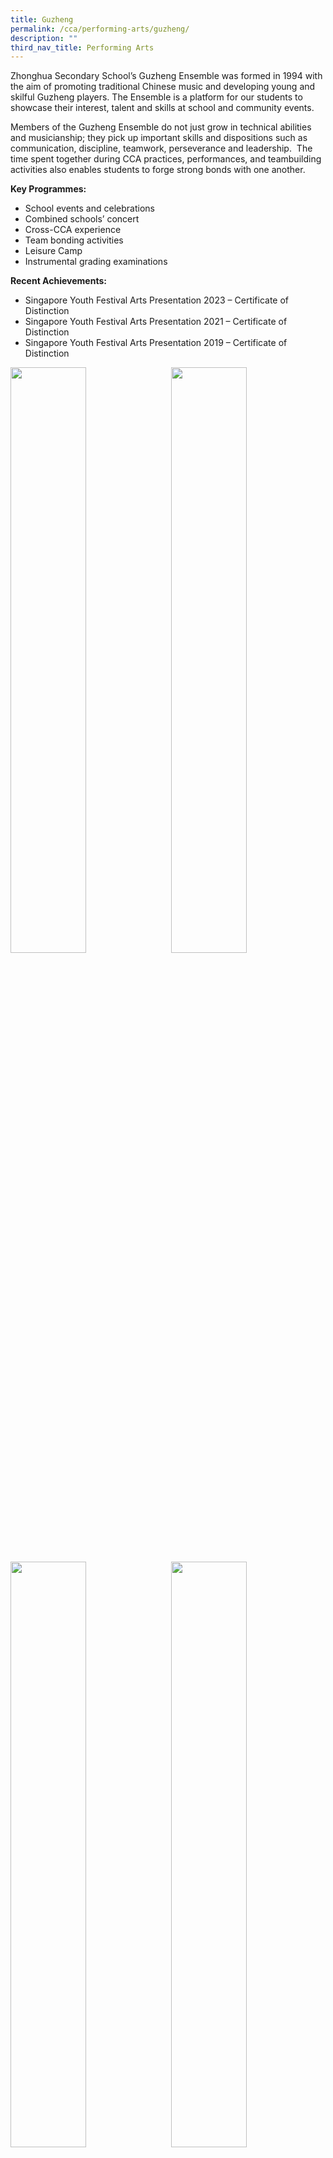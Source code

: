 ```yaml
---
title: Guzheng
permalink: /cca/performing-arts/guzheng/
description: ""
third_nav_title: Performing Arts
---
```

Zhonghua Secondary School’s Guzheng Ensemble was formed in 1994 with the aim of promoting traditional Chinese music and developing young and skilful Guzheng players. The Ensemble is a platform for our students to showcase their interest, talent and skills at school and community events.&nbsp;

Members of the Guzheng Ensemble do not just grow in technical abilities and musicianship; they pick up important skills and dispositions such as communication, discipline, teamwork, perseverance and leadership.&nbsp; The time spent together during CCA practices, performances, and teambuilding activities also enables students to forge strong bonds with one another.

**Key Programmes:**
* School events and celebrations
* Combined schools’ concert
* Cross-CCA experience
* Team bonding activities
* Leisure Camp
* Instrumental grading examinations

**Recent Achievements:**
* Singapore Youth Festival Arts Presentation 2023 – Certificate of Distinction
* Singapore Youth Festival Arts Presentation 2021 – Certificate of Distinction
* Singapore Youth Festival Arts Presentation 2019 – Certificate of Distinction

<img src="" style="width:49%" align="left">
<img src="" style="width:49%" align="right">

<br clear="left">

<img src="" style="width:49%" align="left">
<img src="" style="width:49%" align="right">